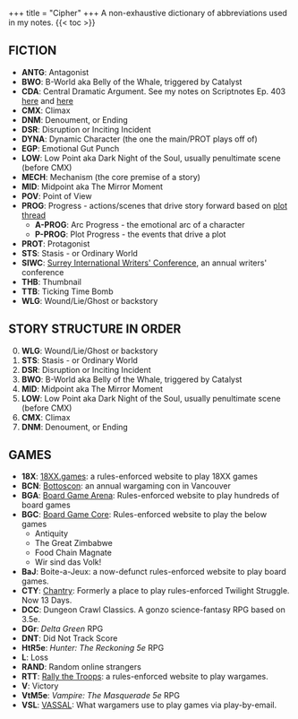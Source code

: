 +++ 
title = "Cipher" 
+++
A non-exhaustive dictionary of abbreviations used in my notes.
{{< toc >}}

## FICTION

* **ANTG**: Antagonist
* **BWO**: B-World aka Belly of the Whale, triggered by Catalyst
* **CDA**: Central Dramatic Argument. See my notes on Scriptnotes Ep. 403 [here](https://journal.jinnzhong.com/scriptnotes-403-craig-mazin/) and [here](https://journal.jinnzhong.com/notes-scriptnotes-403-redux/)
* **CMX**: Climax
* **DNM**: Denoument, or Ending
* **DSR**: Disruption or Inciting Incident
* **DYNA**: Dynamic Character (the one the main/PROT plays off of)
* **EGP**: Emotional Gut Punch
* **LOW**: Low Point aka Dark Night of the Soul, usually penultimate scene (before CMX)
* **MECH**: Mechanism (the core premise of a story)
* **MID**: Midpoint aka The Mirror Moment
* **POV**: Point of View
* **PROG**: Progress - actions/scenes that drive story forward based on [plot thread](https://journal.jinnzhong.com/tags/plot-thread/)
   * **A-PROG**: Arc Progress - the emotional arc of a character
   * **P-PROG**: Plot Progress - the events that drive a plot
* **PROT**: Protagonist
* **STS**: Stasis - or Ordinary World
* **SIWC**: [Surrey International Writers' Conference](https://www.siwc.ca), an annual writers' conference
* **THB**: Thumbnail
* **TTB**: Ticking Time Bomb
* **WLG**: Wound/Lie/Ghost or backstory

## STORY STRUCTURE IN ORDER

0. **WLG**: Wound/Lie/Ghost or backstory
1. **STS**: Stasis - or Ordinary World
2. **DSR**: Disruption or Inciting Incident
3. **BWO**: B-World aka Belly of the Whale, triggered by Catalyst
4. **MID**: Midpoint aka The Mirror Moment
5. **LOW**: Low Point aka Dark Night of the Soul, usually penultimate scene (before CMX)
6. **CMX**: Climax
7. **DNM**: Denoument, or Ending

## GAMES

* **18X**: [18XX.games](https://18xx.games): a rules-enforced website to play 18XX games
* **BCN**: [Bottoscon](https://sites.google.com/site/bottoscon/home): an annual wargaming con in Vancouver  
* **BGA**: [Board Game Arena](http://boardgamearena.com): Rules-enforced website to play hundreds of board games
* **BGC**: [Board Game Core](http://play.boardgamecore.net): Rules-enforced website to play the below games
   * Antiquity
   * The Great Zimbabwe
   * Food Chain Magnate
   * Wir sind das Volk!
* **BaJ**: Boite-a-Jeux: a now-defunct rules-enforced website to play board games.
* **CTY**: [Chantry](https://chantry-games.com): Formerly a place to play rules-enforced Twilight Struggle. Now 13 Days. 
* **DCC**: Dungeon Crawl Classics. A gonzo science-fantasy RPG based on 3.5e.
* **DGr**: _Delta Green_ RPG
* **DNT**: Did Not Track Score
* **HtR5e**: _Hunter: The Reckoning 5e_ RPG
* **L**: Loss
* **RAND**: Random online strangers
* **RTT**: [Rally the Troops](http://rally-the-troops.com): a rules-enforced website to play wargames.
* **V**: Victory
* **VtM5e**: _Vampire: The Masquerade 5e_ RPG
* **VSL**: [VASSAL](https://vassalengine.org): What wargamers use to play games via play-by-email. 

